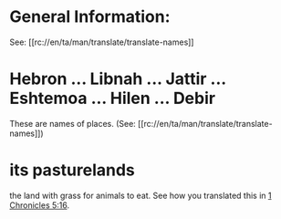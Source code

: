 # General Information:

See: [[rc://en/ta/man/translate/translate-names]]

# Hebron ... Libnah ... Jattir ... Eshtemoa ... Hilen ... Debir

These are names of places. (See: [[rc://en/ta/man/translate/translate-names]])

# its pasturelands

the land with grass for animals to eat. See how you translated this in [1 Chronicles 5:16](../05/16.md).

